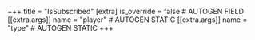 +++
title = "IsSubscribed"
[extra]
is_override = false # AUTOGEN FIELD
[[extra.args]]
name = "player" # AUTOGEN STATIC
[[extra.args]]
name = "type" # AUTOGEN STATIC
+++